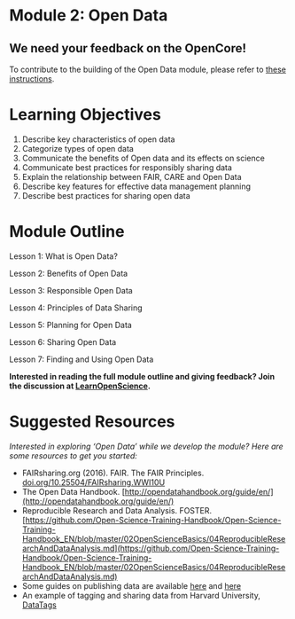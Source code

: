 
# Module 2: Open Data

## We need your feedback on the OpenCore!

To contribute to the building of the Open Data module, please refer to [these instructions](/docs/Area2_Capacity_Sharing/OpenCore/readme.md#your-feedback-is-needed).

# Learning Objectives
1. Describe key characteristics of open data
2. Categorize types of open data
3. Communicate the benefits of Open data and its effects on science
4. Communicate best practices for responsibly sharing data
5. Explain the relationship between FAIR, CARE and Open Data
6. Describe key features for effective data management planning
7. Describe best practices for sharing open data
 
# Module Outline
Lesson 1: What is Open Data?

Lesson 2: Benefits of Open Data 

Lesson 3: Responsible Open Data 

Lesson 4: Principles of Data Sharing

Lesson 5: Planning for Open Data 

Lesson 6: Sharing Open Data 

Lesson 7: Finding and Using Open Data

**Interested in reading the full module outline and giving feedback? Join the discussion at [LearnOpenScience](https://github.com/learnopenscience/TOPS-Modules-Objectives-Outlines).** 
 
# Suggested Resources
*Interested in exploring ‘Open Data’ while we develop the module? Here are some resources to get you started:*
* FAIRsharing.org (2016). FAIR. The FAIR Principles. [doi.org/10.25504/FAIRsharing.WWI10U](https://fairsharing.org/FAIRsharing.WWI10U)
* The Open Data Handbook. [http://opendatahandbook.org/guide/en/](http://opendatahandbook.org/guide/en/)
* Reproducible Research and Data Analysis. FOSTER. [https://github.com/Open-Science-Training-Handbook/Open-Science-Training-Handbook_EN/blob/master/02OpenScienceBasics/04ReproducibleResearchAndDataAnalysis.md](https://github.com/Open-Science-Training-Handbook/Open-Science-Training-Handbook_EN/blob/master/02OpenScienceBasics/04ReproducibleResearchAndDataAnalysis.md)
* Some guides on publishing data are available [here](https://www.cessda.eu/Training/Training-Resources/Library/Data-Management-Expert-Guide/6.-Archive-Publish/Data-publishing-routes) and [here](https://www.openaire.eu/opendatapilot-repository-guide)
* An example of tagging and sharing data from Harvard University,[ DataTags](https://privacytools.seas.harvard.edu/datatags)
